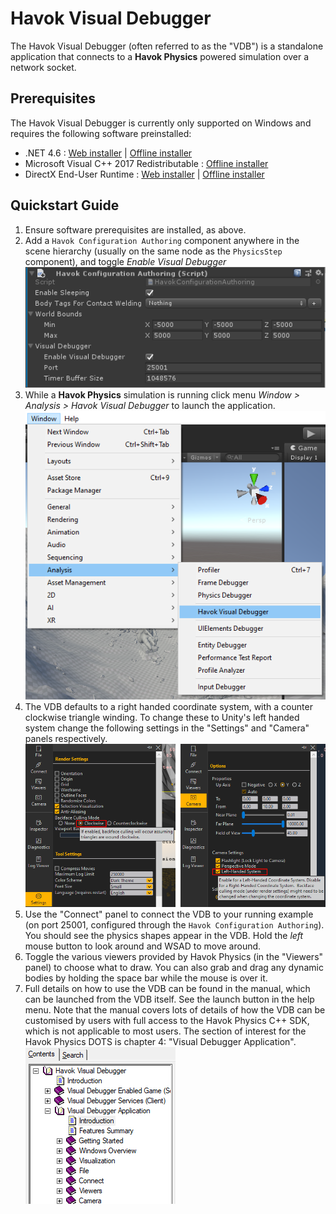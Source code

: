 # Havok Visual Debugger

The Havok Visual Debugger (often referred to as the "VDB") is a standalone application that connects to a **Havok Physics** powered simulation over a network socket.

## Prerequisites

The Havok Visual Debugger is currently only supported on Windows and requires the following software preinstalled:
* .NET 4.6 : [Web installer](https://www.microsoft.com/en-us/download/details.aspx?id=48130) | [Offline installer](https://www.microsoft.com/en-us/download/details.aspx?id=48137)
* Microsoft Visual C++ 2017 Redistributable : [Offline installer](https://aka.ms/vs/15/release/vc_redist.x64.exe)
* DirectX End-User Runtime : [Web installer](https://www.microsoft.com/en-us/download/details.aspx?id=35) | [Offline installer](https://www.microsoft.com/en-us/download/details.aspx?id=8109)

## Quickstart Guide

1. Ensure software prerequisites are installed, as above.
1. Add a `Havok Configuration Authoring` component anywhere in the scene hierarchy (usually on the same node as the `PhysicsStep` component), and toggle _Enable Visual Debugger_
  ![](Images/Havok.Physics.Configuration.png)
1. While a **Havok Physics** simulation is running click menu _Window > Analysis > Havok Visual Debugger_ to launch the application.
  ![](Images/VDB_Menu.png)
1. The VDB defaults to a right handed coordinate system, with a counter clockwise triangle winding. To change these to Unity's left handed system change the following settings in the "Settings" and "Camera" panels respectively.
  ![](Images/VDB_CameraSettings.png)
1. Use the "Connect" panel to connect the VDB to your running example (on port 25001, configured through the `Havok Configuration Authoring`). You should see the physics shapes appear in the VDB. Hold the *left* mouse button to look around and WSAD to move around.
1. Toggle the various viewers provided by Havok Physics (in the "Viewers" panel) to choose what to draw. You can also grab and drag any dynamic bodies by holding the space bar while the mouse is over it.
1. Full details on how to use the VDB can be found in the manual, which can be launched from the VDB itself. See the launch button in the help menu. Note that the manual covers lots of details of how the VDB can be customised by users with full access to the Havok Physics C++ SDK, which is not applicable to most users. The section of interest for the Havok Physics DOTS is chapter 4: "Visual Debugger Application".
  ![](Images/VDB_HelpSection.png)





